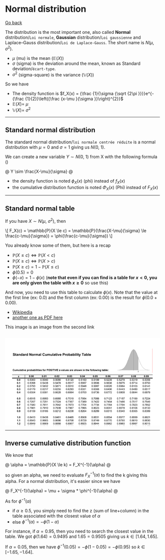 # Normal distribution

[Go back](..#distributions)

The distribution is the most important one, also called **Normal** distribution/`Loi normale`, **Gaussian** distribution/`Loi gaussienne` and Laplace–Gauss distribution/`Loi de Laplace-Gauss`. The short name is $N(\mu, \sigma^2)$.

* $\mu$ (mu) is the mean ($\mathbb{E}(X)$)
* $\sigma$ (sigma) is the deviation around the mean,
  known as Standard deviation/`écart-type`.
* $\sigma^2$ (sigma-square) is the variance ($\mathbb{V}(X)$)

So we have

* The density function is $f_X(x) = {\frac {1}{\sigma {\sqrt {2\pi }}}}e^{-{\frac {1}{2}}\left({\frac {x-\mu }{\sigma }}\right)^{2}}$
* $\mathbb{E}(X) = \ \mu$
* $\mathbb{V}(X) = \ \sigma^2$

<hr class="sr">

## Standard normal distribution

The standard normal distribution/`loi normale centrée réduite` is a normal distribution with $\mu=0$ and $\sigma=1$ giving us $N(0,\ 1)$.

We can create a new variable $Y \sim N(0,\ 1)$ from X with the following formula ()

@
Y \sim \frac{X-\mu}{\sigma}
@

* the density function is noted $\phi_X(x)$ (phi) instead of $f_X(x)$
* the cumulative distribution function is noted $\Phi_X(x)$ (Phi) instead of $F_X(x)$

<hr class="sl">

## Standard normal table

If you have $X \sim N(\mu,\ \sigma^2)$, then

<div>
\[
F_X(c) = \mathbb{P}(X \le c)
= \mathbb{P}(\frac{X-\mu}{\sigma} \le \frac{c-\mu}{\sigma})
= \phi(\frac{c-\mu}{\sigma})
\]
</div>

You already know some of them, but here is a recap

* $\mathbb{P}(X \le c) \Leftrightarrow \mathbb{P}(X \lt c)$
* $\mathbb{P}(X \ge c) \Leftrightarrow \mathbb{P}(X \gt c)$
* $\mathbb{P}(X \ge c) = 1 - \mathbb{P}(X \le c)$
* $\phi(0.5) = 0$
* $\phi(-x) = 1 - \phi(x)$ (**note that even if you can find is a table for $x \lt 0$, you are only given the table with $x \ge 0$** so use this)

And now, you need to use this table to calculate $\phi(x)$. Note that the value at the first line (ex: 0.0) and the first column (ex: 0.00) is the result for $\phi(0.0 + 0.00)$.

* [Wikipedia](https://en.wikipedia.org/wiki/Standard_normal_table)
* [another one as PDF here](https://www.math.arizona.edu/~jwatkins/normal-table.pdf)

This image is an image from the second link

<div style="height: 300px;overflow: auto;">

![normal-table](images/normal-table.png)
</div>

<hr class="sl">

## Inverse cumulative distribution function

We know that

@
\alpha = \mathbb{P}(X \le k) = F_X^{-1}(\alpha)
@

so given an alpha, we need to evaluate $F_X^{-1}(\alpha)$ to find the k giving this alpha. For a normal distribution, it's easier since we have

@
F_X^{-1}(\alpha) = \mu + \sigma * \phi^{-1}(\alpha)
@

As for $\phi^{-1}(\alpha)$

* if $\alpha \ge 0.5$, you simply need to find the z (sum of line+column) in the table associated with the closest value of $\alpha$
* else $\phi^{-1}(\alpha) = -\phi(1-\alpha)$

For instance, if $\alpha = 0.95$, then you need to search the closest value in the table. We got $\phi(1.64)=0.9495$ and $1.65=0.9505$ giving us $k \in [1.64,1.65]$.

If $\alpha = 0.05$, then we have $\phi^{-1}(0.05) = -\phi(1-0.05) = -\phi(0.95)$ so $k \in [-1.65,-1.64]$.